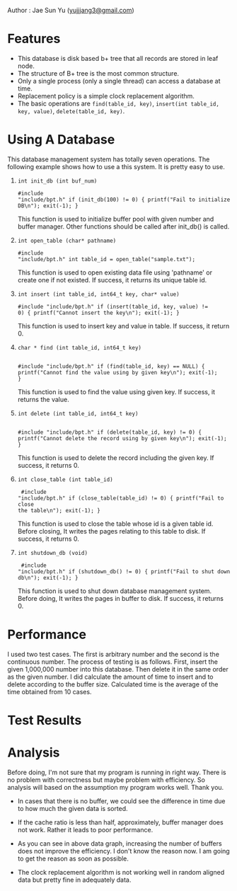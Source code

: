 Author : Jae Sun Yu (yujjjang3@gmail.com)

Features
=========

*  This database is disk based b+ tree that all records are stored in leaf node.
*  The structure of B+ tree is the most common structure.
*  Only a single process (only a single thread) can access a database at time.
*  Replacement policy is a simple clock replacement algorithm.
*  The basic operations are `find(table_id, key)`, `insert(int table_id, key, value)`, `delete(table_id, key)`.


Using A Database
==============

This database management system has totally seven operations. The following example shows how to use a this system. It is pretty easy to use.



1.   `int init_db (int buf_num)`  <pre><code>#include "include/bpt.h"
 if (init_db(100) != 0) {
   printf("Fail to initialize DB\n");
   exit(-1);
} </code></pre>
This function is used to initialize buffer pool with given number and buffer manager. Other functions should be called after init_db() is called.
1.  `int open_table (char* pathname)`  <pre><code>#include "include/bpt.h"
int table_id = open_table("sample.txt"); </code></pre>
This function is used to open existing data file using 'pathname' or create one if not existed. If success, it returns its unique table id.
1.  `int insert (int table_id, int64_t key, char* value)` <pre><code>#include "include/bpt.h"
if (insert(table_id, key, value) != 0) {
printf("Cannot insert the key\n");
exit(-1);
}</code></pre>
This function is used to insert key and value in table. If success, it return 0.

1.  `char * find (int table_id, int64_t key)` <pre><code> #include "include/bpt.h"
if (find(table_id, key) == NULL) {
printf("Cannot find the value using by given key\n");
exit(-1);
}</code></pre>
This function is used to find the value using given key. If success, it returns the value.

1.  `int delete (int table_id, int64_t key)` <pre><code> #include "include/bpt.h"
if (delete(table_id, key) != 0) {
printf("Cannot delete the record using by given key\n");
exit(-1);
}</code></pre>
This function is used to delete the record including the given key. If success, it returns 0.

1.  `int close_table (int table_id)` <pre><code> #include "include/bpt.h"
if (close_table(table_id) != 0) {
printf("Fail to close the table\n");
exit(-1);
}</code></pre>
This function is used to close the table whose id is a given table id. Before closing, It writes the pages relating to this table to disk. If success, it returns 0.

1.  `int shutdown_db (void)` <pre><code> #include "include/bpt.h"
if (shutdown_db() != 0) {
printf("Fail to shut down db\n");
exit(-1);
} </code></pre>
This function is used to shut down database management system. Before doing, It writes the pages in buffer to disk. If success, it returns 0.



Performance
========
I used two test cases. The first is arbitrary number and the second is the continuous number. The process of testing is as follows. First, insert the given 1,000,000 number into this database. Then delete it in the same order as the given number. I did calculate the amount of time to insert and to delete according to the buffer size. Calculated time is the average of the time obtained from 10 cases.

# Test Results




Analysis
===========
Before doing, I'm not sure that my program is running in right way. There is no problem with correctness but maybe problem with efficiency. So analysis will based on the assumption my program works well. Thank you.
*  In cases that there is no buffer, we could see the difference in time due to how much the given data is sorted.

*  If the cache ratio is less than half, approximately, buffer manager does not work. Rather it leads to poor performance.

*  As you can see in above data graph, increasing the number of buffers does not improve the efficiency. I don't know the reason now. I am going to get the reason as soon as possible.

*  The clock replacement algorithm is not working well in random aligned data but pretty fine in adequately data. 













